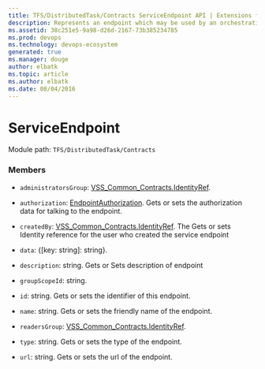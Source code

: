```yaml
---
title: TFS/DistributedTask/Contracts ServiceEndpoint API | Extensions for Azure DevOps Services
description: Represents an endpoint which may be used by an orchestration job.
ms.assetid: 38c251e5-9a98-d26d-2167-73b385234785
ms.prod: devops
ms.technology: devops-ecosystem
generated: true
ms.manager: douge
author: elbatk
ms.topic: article
ms.author: elbatk
ms.date: 08/04/2016
---
```


# ServiceEndpoint

Module path: `TFS/DistributedTask/Contracts`


### Members

* `administratorsGroup`: [VSS_Common_Contracts.IdentityRef](../../../VSS/WebApi/Contracts/IdentityRef.md). 

* `authorization`: [EndpointAuthorization](../../../TFS/DistributedTask/Contracts/EndpointAuthorization.md). Gets or sets the authorization data for talking to the endpoint.

* `createdBy`: [VSS_Common_Contracts.IdentityRef](../../../VSS/WebApi/Contracts/IdentityRef.md). The Gets or sets Identity reference for the user who created the service endpoint

* `data`: {[key: string]: string}. 

* `description`: string. Gets or Sets description of endpoint

* `groupScopeId`: string. 

* `id`: string. Gets or sets the identifier of this endpoint.

* `name`: string. Gets or sets the friendly name of the endpoint.

* `readersGroup`: [VSS_Common_Contracts.IdentityRef](../../../VSS/WebApi/Contracts/IdentityRef.md). 

* `type`: string. Gets or sets the type of the endpoint.

* `url`: string. Gets or sets the url of the endpoint.

